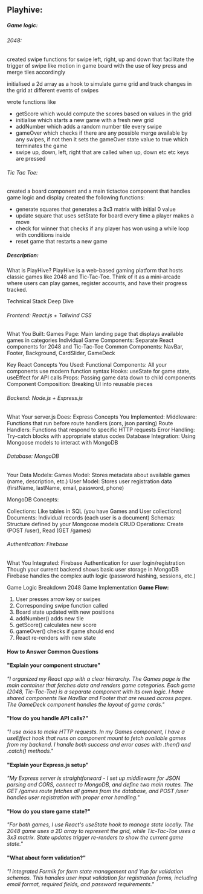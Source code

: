 ## Playhive:
##### Game logic: 
###### 2048:
created swipe functions for swipe left, right, up and down that facilitate the trigger of swipe like motion in game board with the use of key press and merge tiles accordingly

initialised a 2d array as a hook to simulate game grid and track changes in the grid at different events of swipes

wrote functions like 
- getScore which would compute the scores based on values in the grid
- initialise which starts a new game with a fresh new grid
- addNumber which adds a random number tile every swipe
- gameOver which checks if there are any possible merge available by any swipes, if not then it sets the gameOver state value to true which terminates the game
- swipe up, down, left, right that are called when up, down etc etc keys are pressed

###### Tic Tac Toe:
created a board component and a main tictactoe component that handles game logic and display
created the following functions:
- generate squares that generates a 3x3 matrix with initial 0 value
- update square that uses setState for board every time a player makes a move
- check for winner that checks if any player has won using a while loop with conditions inside
- reset game that restarts a new game

##### Description:
What is PlayHive?
PlayHive is a web-based gaming platform that hosts classic games like 2048 and Tic-Tac-Toe. Think of it as a mini-arcade where users can play games, register accounts, and have their progress tracked.

Technical Stack Deep Dive

###### Frontend: React.js + Tailwind CSS

What You Built:
Games Page: Main landing page that displays available games in categories
Individual Game Components: Separate React components for 2048 and Tic-Tac-Toe
Common Components: NavBar, Footer, Background, CardSlider, GameDeck

Key React Concepts You Used:
Functional Components: All your components use modern function syntax
Hooks: useState for game state, useEffect for API calls
Props: Passing game data down to child components
Component Composition: Breaking UI into reusable pieces

###### Backend: Node.js + Express.js

What Your server.js Does:
Express Concepts You Implemented:
Middleware: Functions that run before route handlers (cors, json parsing)
Route Handlers: Functions that respond to specific HTTP requests
Error Handling: Try-catch blocks with appropriate status codes
Database Integration: Using Mongoose models to interact with MongoDB

###### Database: MongoDB

Your Data Models:
Games Model: Stores metadata about available games (name, description, etc.)
User Model: Stores user registration data (firstName, lastName, email, password, phone)

MongoDB Concepts:

Collections: Like tables in SQL (you have Games and User collections)
Documents: Individual records (each user is a document)
Schemas: Structure defined by your Mongoose models
CRUD Operations: Create (POST /user), Read (GET /games)

###### Authentication: Firebase

What You Integrated:
Firebase Authentication for user login/registration
Though your current backend shows basic user storage in MongoDB
Firebase handles the complex auth logic (password hashing, sessions, etc.)


Game Logic Breakdown
2048 Game Implementation
**Game Flow:**
1. User presses arrow key or swipes
2. Corresponding swipe function called
3. Board state updated with new positions
4. addNumber() adds new tile
5. getScore() calculates new score
6. gameOver() checks if game should end
7. React re-renders with new state

#### **How to Answer Common Questions**

#### **"Explain your component structure"**

_"I organized my React app with a clear hierarchy. The Games page is the main container that fetches data and renders game categories. Each game (2048, Tic-Tac-Toe) is a separate component with its own logic. I have shared components like NavBar and Footer that are reused across pages. The GameDeck component handles the layout of game cards."_

#### **"How do you handle API calls?"**

_"I use axios to make HTTP requests. In my Games component, I have a useEffect hook that runs on component mount to fetch available games from my backend. I handle both success and error cases with .then() and .catch() methods."_

#### **"Explain your Express.js setup"**

_"My Express server is straightforward - I set up middleware for JSON parsing and CORS, connect to MongoDB, and define two main routes. The GET /games route fetches all games from the database, and POST /user handles user registration with proper error handling."_

#### **"How do you store game state?"**

_"For both games, I use React's useState hook to manage state locally. The 2048 game uses a 2D array to represent the grid, while Tic-Tac-Toe uses a 3x3 matrix. State updates trigger re-renders to show the current game state."_

#### **"What about form validation?"**

_"I integrated Formik for form state management and Yup for validation schemas. This handles user input validation for registration forms, including email format, required fields, and password requirements."_

